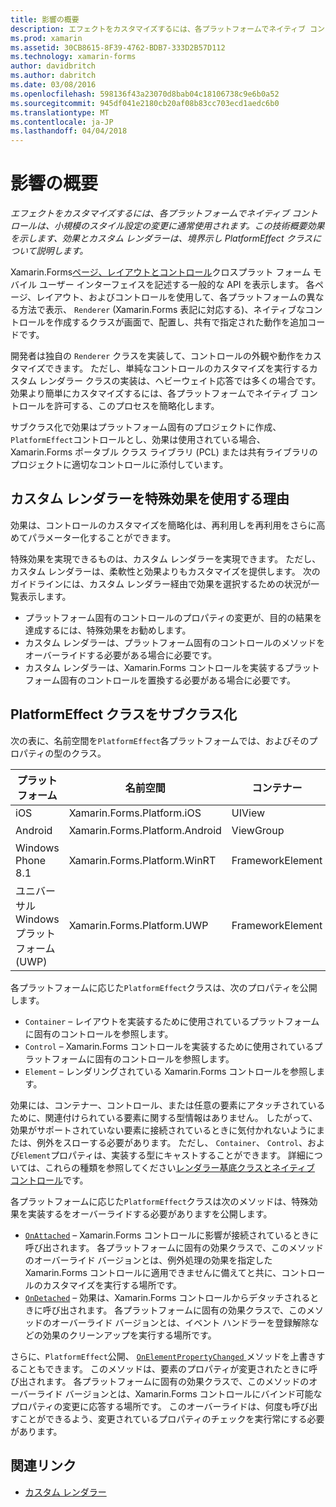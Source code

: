 ```yaml
---
title: 影響の概要
description: エフェクトをカスタマイズするには、各プラットフォームでネイティブ コントロールは、小規模のスタイル設定の変更に通常使用されます。 この技術概要効果を示します、効果とカスタム レンダラーは、境界示し PlatformEffect クラスについて説明します。
ms.prod: xamarin
ms.assetid: 30CB8615-8F39-4762-BDB7-333D2B57D112
ms.technology: xamarin-forms
author: davidbritch
ms.author: dabritch
ms.date: 03/08/2016
ms.openlocfilehash: 598136f43a23070d8bab04c18106738c9e6b0a52
ms.sourcegitcommit: 945df041e2180cb20af08b83cc703ecd1aedc6b0
ms.translationtype: MT
ms.contentlocale: ja-JP
ms.lasthandoff: 04/04/2018
---
```

# <a name="introduction-to-effects"></a>影響の概要

_エフェクトをカスタマイズするには、各プラットフォームでネイティブ コントロールは、小規模のスタイル設定の変更に通常使用されます。この技術概要効果を示します、効果とカスタム レンダラーは、境界示し PlatformEffect クラスについて説明します。_

Xamarin.Forms[ページ、レイアウトとコントロール](~/xamarin-forms/user-interface/controls/index.md)クロスプラット フォーム モバイル ユーザー インターフェイスを記述する一般的な API を表示します。 各ページ、レイアウト、およびコントロールを使用して、各プラットフォームの異なる方法で表示、 `Renderer` (Xamarin.Forms 表記に対応する)、ネイティブなコントロールを作成するクラスが画面で、配置し、共有で指定された動作を追加コードです。

開発者は独自の `Renderer` クラスを実装して、コントロールの外観や動作をカスタマイズできます。 ただし、単純なコントロールのカスタマイズを実行するカスタム レンダラー クラスの実装は、ヘビーウェイト応答では多くの場合です。 効果より簡単にカスタマイズするには、各プラットフォームでネイティブ コントロールを許可する、このプロセスを簡略化します。

サブクラス化で効果はプラットフォーム固有のプロジェクトに作成、`PlatformEffect`コントロールとし、効果は使用されている場合、Xamarin.Forms ポータブル クラス ライブラリ (PCL) または共有ライブラリのプロジェクトに適切なコントロールに添付しています。

## <a name="why-use-an-effect-over-a-custom-renderer"></a>カスタム レンダラーを特殊効果を使用する理由

効果は、コントロールのカスタマイズを簡略化は、再利用しを再利用をさらに高めてパラメーター化することができます。

特殊効果を実現できるものは、カスタム レンダラーを実現できます。 ただし、カスタム レンダラーは、柔軟性と効果よりもカスタマイズを提供します。 次のガイドラインには、カスタム レンダラー経由で効果を選択するための状況が一覧表示します。

- プラットフォーム固有のコントロールのプロパティの変更が、目的の結果を達成するには、特殊効果をお勧めします。
- カスタム レンダラーは、プラットフォーム固有のコントロールのメソッドをオーバーライドする必要がある場合に必要です。
- カスタム レンダラーは、Xamarin.Forms コントロールを実装するプラットフォーム固有のコントロールを置換する必要がある場合に必要です。

## <a name="subclassing-the-platformeffect-class"></a>PlatformEffect クラスをサブクラス化

次の表に、名前空間を`PlatformEffect`各プラットフォームでは、およびそのプロパティの型のクラス。

|プラットフォーム|名前空間|コンテナー|コントロール|
|--- |--- |--- |--- |
|iOS|Xamarin.Forms.Platform.iOS|UIView|UIView|
|Android|Xamarin.Forms.Platform.Android|ViewGroup|表示|
|Windows Phone 8.1|Xamarin.Forms.Platform.WinRT|FrameworkElement|FrameworkElement|
|ユニバーサル Windows プラットフォーム (UWP)|Xamarin.Forms.Platform.UWP|FrameworkElement|FrameworkElement|

各プラットフォームに応じた`PlatformEffect`クラスは、次のプロパティを公開します。

- `Container` – レイアウトを実装するために使用されているプラットフォームに固有のコントロールを参照します。
- `Control` – Xamarin.Forms コントロールを実装するために使用されているプラットフォームに固有のコントロールを参照します。
- `Element` – レンダリングされている Xamarin.Forms コントロールを参照します。

効果には、コンテナー、コントロール、または任意の要素にアタッチされているために、関連付けられている要素に関する型情報はありません。 したがって、効果がサポートされていない要素に接続されているときに気付かれないようにまたは、例外をスローする必要があります。 ただし、 `Container`、 `Control`、および`Element`プロパティは、実装する型にキャストすることができます。 詳細については、これらの種類を参照してください[レンダラー基底クラスとネイティブ コントロール](~/xamarin-forms/app-fundamentals/custom-renderer/renderers.md)です。

各プラットフォームに応じた`PlatformEffect`クラスは次のメソッドは、特殊効果を実装するをオーバーライドする必要がありますを公開します。

- [`OnAttached`](https://developer.xamarin.com/api/member/Xamarin.Forms.Effect.OnAttached()/) – Xamarin.Forms コントロールに影響が接続されているときに呼び出されます。 各プラットフォームに固有の効果クラスで、このメソッドのオーバーライド バージョンとは、例外処理の効果を指定した Xamarin.Forms コントロールに適用できませんに備えてと共に、コントロールのカスタマイズを実行する場所です。
- [`OnDetached`](https://developer.xamarin.com/api/member/Xamarin.Forms.Effect.OnDetached()/) – 効果は、Xamarin.Forms コントロールからデタッチされるときに呼び出されます。 各プラットフォームに固有の効果クラスで、このメソッドのオーバーライド バージョンとは、イベント ハンドラーを登録解除などの効果のクリーンアップを実行する場所です。

さらに、`PlatformEffect`公開、 [ `OnElementPropertyChanged` ](https://developer.xamarin.com/api/member/Xamarin.Forms.PlatformEffect%3CTContainer,TControl%3E.OnElementPropertyChanged/p/System.ComponentModel.PropertyChangedEventArgs/)メソッドを上書きすることもできます。 このメソッドは、要素のプロパティが変更されたときに呼び出されます。 各プラットフォームに固有の効果クラスで、このメソッドのオーバーライド バージョンとは、Xamarin.Forms コントロールにバインド可能なプロパティの変更に応答する場所です。 このオーバーライドは、何度も呼び出すことができるよう、変更されているプロパティのチェックを実行常にする必要があります。


## <a name="related-links"></a>関連リンク

- [カスタム レンダラー](~/xamarin-forms/app-fundamentals/custom-renderer/index.md)
